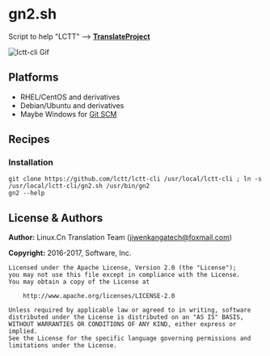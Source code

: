 # gn2.sh

Script to help "LCTT" -->  **[TranslateProject](https://github.com/LCTT/TranslateProject)**

![lctt-cli Gif](https://raw.githubusercontent.com/LCTT/lctt-cli/master/others/images/lctt-cli.gif)

## Platforms

- RHEL/CentOS and derivatives
- Debian/Ubuntu and derivatives
- Maybe Windows for [Git SCM](https://git-for-windows.github.io/)

## Recipes
### Installation

```
git clone https://github.com/lctt/lctt-cli /usr/local/lctt-cli ; ln -s /usr/local/lctt-cli/gn2.sh /usr/bin/gn2
gn2 --help
```

## License & Authors

**Author:** Linux.Cn Translation Team ([jiwenkangatech@foxmail.com](mailto:jiwenkangatech@foxmail.com))

**Copyright:** 2016-2017,  Software, Inc.

```
Licensed under the Apache License, Version 2.0 (the "License");
you may not use this file except in compliance with the License.
You may obtain a copy of the License at

    http://www.apache.org/licenses/LICENSE-2.0

Unless required by applicable law or agreed to in writing, software
distributed under the License is distributed on an "AS IS" BASIS,
WITHOUT WARRANTIES OR CONDITIONS OF ANY KIND, either express or implied.
See the License for the specific language governing permissions and
limitations under the License.
```
